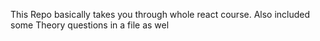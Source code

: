 This Repo basically takes you through whole react course.
Also included some Theory questions in a file as wel